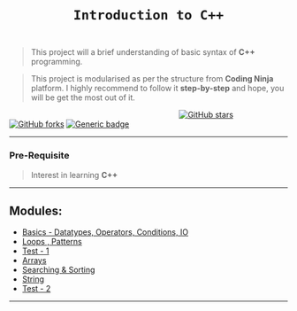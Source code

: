 <code>
  <h1 align="center">Introduction to C++</h1>
</code>

>   This project will a brief understanding of basic syntax of **C++** programming. 

>   This project is modularised as per the structure from **Coding Ninja** platform. I highly recommend to follow it **step-by-step** and hope, you will be get the most out of it.


&nbsp;&nbsp;&nbsp;&nbsp;&nbsp;&nbsp;&nbsp;&nbsp;&nbsp;&nbsp;&nbsp;&nbsp;&nbsp;&nbsp;&nbsp;&nbsp;&nbsp;&nbsp;&nbsp;&nbsp;&nbsp;&nbsp;&nbsp;&nbsp;&nbsp;&nbsp;&nbsp;&nbsp;&nbsp;&nbsp;&nbsp;&nbsp;&nbsp;&nbsp;&nbsp;&nbsp;&nbsp;&nbsp;&nbsp;&nbsp;&nbsp;&nbsp;&nbsp;&nbsp;&nbsp;&nbsp;&nbsp;&nbsp;&nbsp;&nbsp;&nbsp;&nbsp;&nbsp;&nbsp;&nbsp;&nbsp;&nbsp;&nbsp;&nbsp;&nbsp;&nbsp;&nbsp;&nbsp;&nbsp;&nbsp;&nbsp;&nbsp;&nbsp;&nbsp;&nbsp;&nbsp;&nbsp;&nbsp;&nbsp;&nbsp;&nbsp;&nbsp;&nbsp;[![GitHub stars](https://img.shields.io/github/stars/coding-ninja-dsa-competitive-package/codig-ninja-dsa-learning?color=orange&logo=github&style=for-the-badge)](GithubBadgeShields) 
[![GitHub forks](https://img.shields.io/github/forks/coding-ninja-dsa-competitive-package/codig-ninja-dsa-learning?color=orange&logo=github&style=for-the-badge)](GithubBadgeShields)
[![Generic badge](https://img.shields.io/badge/language-c%2B%2B-yellowgreen?style=for-the-badge&logo=c%2B%2B)](GithubBadgeShields)

---

### Pre-Requisite 

>   Interest in learning **C++**

---

## Modules:

- [Basics - Datatypes, Operators, Conditions, IO](./modules/001-basics)<br>
- [Loops , Patterns](./modules/002-loops)<br>
- [Test - 1](./modules/003-test-1)<br>
- [Arrays](./modules/004-arrays)<br>
- [Searching & Sorting](./modules/005-searching-sorting)<br>
- [String](./modules/006-string)<br>
- [Test - 2](./modules/007-test-2)<br>
---